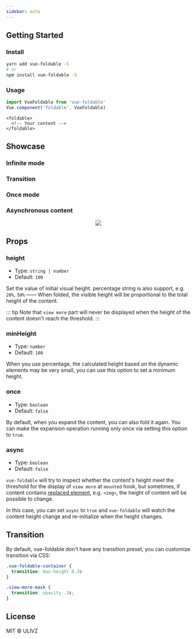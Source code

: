 ```yaml
---
sidebar: auto
---
```


## Getting Started

### Install

``` bash
yarn add vue-foldable -S
# or
npm install vue-foldable -S
```

### Usage

``` js
import VueFoldable from 'vue-foldable'
Vue.component('foldable', VueFoldable)
```

``` vue
<foldable>
  <!-- Your content -->
</foldable>
```

## Showcase

### Infinite mode

<foldable class="infinite-demo" height="100">
  <vue-intro/>
</foldable>

### Transition

<foldable class="transition-demo" height="100">
  <vue-intro/>
</foldable>

<style>
  .transition-demo .vue-foldable-container {
    transition: max-height 0.3s
  }
  
  .transition-demo .view-more-mask {
    transition: opacity .3s;
  }
</style> 

### Once mode

<foldable class="once-demo" height="%50" once>
  <vue-intro/>
</foldable>

### Asynchronous content

<foldable class="async-demo" height="%50" async>

<p align="center">
  <img src="https://vuejs.org/images/logo.png"/>
</p>

</foldable>

## Props

### height

- Type: `string | number`
- Default: `100`

Set the value of initial visual height. percentage string is also support, e.g. `20%`, `50%` ——  When folded, the visible height will be proportional to the total height of the content.

::: tip
 Note that `view more` part will never be displayed when the height of the content doesn't reach the threshold.
:::

### minHeight

- Type: `number`
- Default: `100`

When you use percentage, the calculated height based on the dynamic elements may be very small, you can use this option to set a minimum height.

### once

- Type: `boolean`
- Default: `false`

By default, when you expand the content, you can also fold it again. You can make the expansion operation running only once via setting this option to `true`.

### async

- Type: `boolean`
- Default: `false`

`vue-foldable` will try to inspect whether the content's height meet the threshold for the display of `view more` at `mounted` hook, but sometimes, if content contains [replaced element](https://developer.mozilla.org/en-US/docs/Web/CSS/Replaced_element), e.g. `<img>`, the height of content will be possible to change. 

In this case, you can set `async` to `true` and `vue-foldable` will watch the content height change and re-initialize when the height changes. 

## Transition

By default, vue-foldable don't have any transition preset, you can customize transition via CSS:

``` css
.vue-foldable-container {
  transition: max-height 0.3s
}

.view-more-mask {
  transition: opacity .3s;
}
```

## License

MIT &copy; ULIVZ
